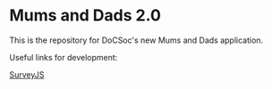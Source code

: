 # Mums and Dads 2.0

This is the repository for DoCSoc's new Mums and Dads application.

Useful links for development:

[SurveyJS](https://surveyjs.io/Documentation/Library/)

